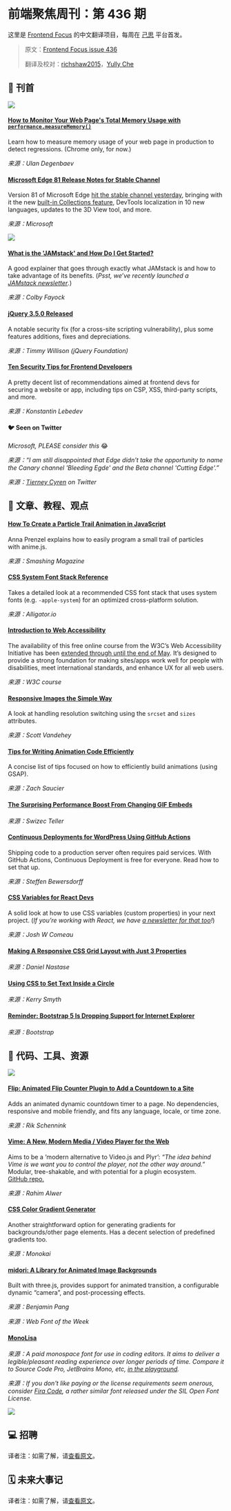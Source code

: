 # 前端聚焦周刊：第 436 期

这里是 [Frontend Focus](https://frontendfoc.us/latest) 的中文翻译项目，每周在 [己思](https://ohmyrss.com/?fef) 平台首发。

> 原文：[Frontend Focus issue 436](https://frontendfoc.us/issues/436)
> 
> 翻译及校对：[richshaw2015](https://github.com/richshaw2015)，[Yully Che](https://github.com/chechebecomestrong)

## 🚀 刊首

[![](https://res.cloudinary.com/cpress/image/upload/w_1280,e_sharpen:60/v1586965328/kw2xzpv1oragnlmajied.jpg)](https://frontendfoc.us/link/86774/rss)

#### [How to Monitor Your Web Page's Total Memory Usage with `performance.measureMemory()`](https://frontendfoc.us/link/86774/rss "web.dev")

Learn how to measure memory usage of your web page in production to detect regressions. (Chrome only, for now.)

*来源：Ulan Degenbaev*

#### [Microsoft Edge 81 Release Notes for Stable Channel](https://frontendfoc.us/link/86775/rss "docs.microsoft.com")

Version 81 of Microsoft Edge [hit the stable channel yesterday](https://frontendfoc.us/link/86776/rss), bringing with it the new [built-in Collections feature](https://frontendfoc.us/link/86777/rss), DevTools localization in 10 new languages, updates to the 3D View tool, and more.

*来源：Microsoft*

[![](https://copm.s3.amazonaws.com/8da670e2.jpg)](https://frontendfoc.us/link/86778/rss)

#### [What is the 'JAMstack' and How Do I Get Started?](https://frontendfoc.us/link/86779/rss "www.freecodecamp.org")

A good explainer that goes through exactly what JAMstack is and how to take advantage of its benefits. (_Psst, we’ve recently launched a [JAMstack newsletter](https://frontendfoc.us/link/86780/rss)_.)

*来源：Colby Fayock*

#### [jQuery 3.5.0 Released](https://frontendfoc.us/link/86781/rss "blog.jquery.com")

A notable security fix (for a cross-site scripting vulnerability), plus some features additions, fixes and depreciations.

*来源：Timmy Willison (jQuery Foundation)*

#### [Ten Security Tips for Frontend Developers](https://frontendfoc.us/link/86785/rss "hackernoon.com")

A pretty decent list of recommendations aimed at frontend devs for securing a website or app, including tips on CSP, XSS, third-party scripts, and more.

*来源：Konstantin Lebedev*

#### 🐦 Seen on Twitter

_Microsoft, PLEASE consider this_ 😂

*来源：“I am still disappointed that Edge didn't take the opportunity to name the Canary channel 'Bleeding Egde' and the Beta channel 'Cutting Edge'.”*

*来源：[Tierney Cyren](https://frontendfoc.us/link/86782/rss) on Twitter*

## 📙 文章、教程、观点

#### [How To Create a Particle Trail Animation in JavaScript](https://frontendfoc.us/link/86792/rss "www.smashingmagazine.com")

Anna Prenzel explains how to easily program a small trail of particles with anime.js.

*来源：Smashing Magazine*

#### [CSS System Font Stack Reference](https://frontendfoc.us/link/86786/rss "alligator.io")

Takes a detailed look at a recommended CSS font stack that uses system fonts (e.g. `-apple-system`) for an optimized cross-platform solution.

*来源：Alligator.io*

#### [Introduction to Web Accessibility](https://frontendfoc.us/link/86787/rss "www.edx.org")

The availability of this free online course from the W3C’s Web Accessibility Initiative has been [extended through until the end of May](https://frontendfoc.us/link/86788/rss). It’s designed to provide a strong foundation for making sites/apps work well for people with disabilities, meet international standards, and enhance UX for all web users.

*来源：W3C course*

#### [Responsive Images the Simple Way](https://frontendfoc.us/link/86789/rss "cloudfour.com")

A look at handling resolution switching using the `srcset` and `sizes` attributes.

*来源：Scott Vandehey*

#### [Tips for Writing Animation Code Efficiently](https://frontendfoc.us/link/86790/rss "css-tricks.com")

A concise list of tips focused on how to efficiently build animations (using GSAP).

*来源：Zach Saucier*

#### [The Surprising Performance Boost From Changing GIF Embeds](https://frontendfoc.us/link/86791/rss "swizec.com")

*来源：Swizec Teller*

#### [Continuous Deployments for WordPress Using GitHub Actions](https://frontendfoc.us/link/86793/rss "css-tricks.com")

Shipping code to a production server often requires paid services. With GitHub Actions, Continuous Deployment is free for everyone. Read how to set that up.

*来源：Steffen Bewersdorff*

#### [CSS Variables for React Devs](https://frontendfoc.us/link/86794/rss "joshwcomeau.com")

A solid look at how to use CSS variables (custom properties) in your next project. (_If you’re working with React, we have [a newsletter for that too](https://frontendfoc.us/link/86795/rss)!_)

*来源：Josh W Comeau*

#### [Making A Responsive CSS Grid Layout with Just 3 Properties](https://frontendfoc.us/link/86796/rss "www.js-craft.io")

*来源：Daniel Nastase*

#### [Using CSS to Set Text Inside a Circle](https://frontendfoc.us/link/86797/rss "css-tricks.com")

*来源：Kerry Smyth*

#### [Reminder: Bootstrap 5 Is Dropping Support for Internet Explorer](https://frontendfoc.us/link/86798/rss "github.com")

*来源：Bootstrap*

## 🔧 代码、工具、资源

[![](https://res.cloudinary.com/cpress/image/upload/w_1280,e_sharpen:60/v1586943625/hgtm77tvxazwm7pg4zfp.png)](https://frontendfoc.us/link/86799/rss)

#### [Flip: Animated Flip Counter Plugin to Add a Countdown to a Site](https://frontendfoc.us/link/86799/rss "pqina.nl")

Adds an animated dynamic countdown timer to a page. No dependencies, responsive and mobile friendly, and fits any language, locale, or time zone.

*来源：Rik Schennink*

#### [Vime: A New, Modern Media / Video Player for the Web](https://frontendfoc.us/link/86800/rss "vime-js.com")

Aims to be a ‘modern alternative to Video.js and Plyr’: _“The idea behind Vime is we want you to control the player, not the other way around.”_ Modular, tree-shakable, and with potential for a plugin ecosystem. [GitHub repo.](https://frontendfoc.us/link/86801/rss)

*来源：Rahim Alwer*

#### [CSS Color Gradient Generator](https://frontendfoc.us/link/86802/rss "mybrandnewlogo.com")

Another straightforward option for generating gradients for backgrounds/other page elements. Has a decent selection of predefined gradients too.

*来源：Monokai*

#### [midori: A Library for Animated Image Backgrounds](https://frontendfoc.us/link/86803/rss "github.com")

Built with three.js, provides support for animated transition, a configurable dynamic “camera”, and post-processing effects.

*来源：Benjamin Pang*

*来源：Web Font of the Week*

#### [MonoLisa](https://frontendfoc.us/link/86804/rss)

*来源：A paid monospace font for use in coding editors. It aims to deliver a legible/pleasant reading experience over longer periods of time. Compare it to Source Code Pro, JetBrains Mono, etc, [in the playground](https://frontendfoc.us/link/86805/rss).*

*来源：If you don't like paying or the license requirements seem onerous, consider [Fira Code](https://frontendfoc.us/link/86806/rss), a rather similar font released under the SIL Open Font License.*

[![](https://res.cloudinary.com/cpress/image/upload/w_1280,e_sharpen:60/v1586875371/ltesquavpltgwm3ey7il.png)](https://frontendfoc.us/link/86804/rss)

## 💻 招聘

译者注：如需了解，请[查看原文](https://frontendfoc.us/issues/436)。

## 🗓 未来大事记

译者注：如需了解，请[查看原文](https://frontendfoc.us/issues/436)。

